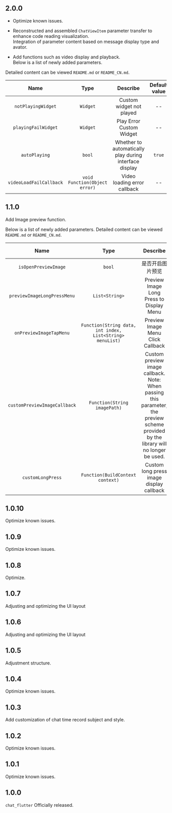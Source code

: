 
## 2.0.0

- Optimize known issues.

- Reconstructed and assembled `ChatViewItem` parameter transfer to enhance code reading visualization. <br />
Integration of parameter content based on message display type and avator.


- Add functions such as video display and playback. <br />
Below is a list of newly added parameters. <br />


Detailed content can be viewed `README.md` or `README_CN.md`.

| Name | Type | Describe | Default value |
| :----: | :----: | :----: | :----: |
| `notPlayingWidget` | `Widget` | Custom widget not played  | -- |
| `playingFailWidget` | `Widget` | Play Error Custom Widget  | -- |
| `autoPlaying` | `bool` | Whether to automatically play during interface display  | `true` |
| `videoLoadFailCallback` | `void Function(Object error)` | Video loading error callback  | -- |


## 1.1.0

Add Image preview function.

Below is a list of newly added parameters.
Detailed content can be viewed `README.md` or `README_CN.md`.

| Name | Type | Describe | Default value |
| :----: | :----: | :----: | :----: |
| `isOpenPreviewImage` | `bool` | 是否开启图片预览  | `false` |
| `previewImageLongPressMenu` | `List<String>` | Preview Image Long Press to Display Menu  | -- |
| `onPreviewImageTapMenu` | `Function(String data, int index, List<String> menuList)` | Preview Image Menu Click Callback  | -- |
| `customPreviewImageCallback` | `Function(String imagePath)` | Custom preview image callback. Note: When passing this parameter, the preview scheme provided by the library will no longer be used.  | -- |
| `customLongPress` | `Function(BuildContext context)` | Custom long press image display callback  | -- |

## 1.0.10

Optimize known issues.

## 1.0.9

Optimize known issues.

## 1.0.8

Optimize.

## 1.0.7

Adjusting and optimizing the UI layout

## 1.0.6

Adjusting and optimizing the UI layout

## 1.0.5

Adjustment structure.

## 1.0.4

Optimize known issues.

## 1.0.3

Add customization of chat time record subject and style.

## 1.0.2

Optimize known issues.

## 1.0.1

Optimize known issues.

## 1.0.0

`chat_flutter` Officially released.

